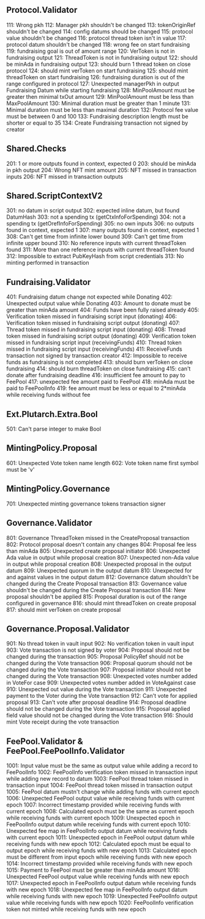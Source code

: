 ## Protocol.Validator
111: Wrong pkh
112: Manager pkh shouldn't be changed
113: tokenOriginRef shouldn't be changed
114: config datums should be changed
115: protocol value shouldn't be changed
116: protocol thread token isn't in value
117: protocol datum shouldn't be changed
118: wrong fee on start fundraising
119: fundraising goal is out of amount range
120: VerToken is not in fundraising output
121: ThreadToken is not in fundraising output
122: should be minAda in fundraising output
123: should burn 1 thread token on close protocol
124: should mint verToken on start fundraising
125: should mint threadToken on start fundraising
126: fundraising duration is out of the range configured in protocol
127: Unexpected managerPkh in output Fundraising Datum while starting fundraising
128: MinPoolAmount must be greater then minimal txOut amount
129: MinPoolAmount must be less than MaxPoolAmount
130: Minimal duration must be greater than 1 minute
131: Minimal duration must be less than maximal duration
132: Protocol fee value must be between 0 and 100 
133: Fundraising description length must be shorter or equal to 35
134: Create Fundraising transaction not signed by creator

## Shared.Checks
201: 1 or more outputs found in context, expected 0
203: should be minAda in pkh output
204: Wrong NFT mint amount
205: NFT missed in transaction inputs
206: NFT missed in transaction outputs

## Shared.ScriptContextV2
301: no datum in script output
302: expected inline datum, but found DatumHash
303: not a spending tx (getCtxInfoForSpending)
304: not a spending tx (getOrefInfoForSpending)
305: no own inputs
306: no outputs found in context, expected 1
307: many outputs found in context, expected 1
308: Can't get time from infinite lower bound
309: Can't get time from infinite upper bound
310: No reference inputs with current threadToken found
311: More than one reference inputs with current threadToken found
312: Impossible to extract PubKeyHash from script credentials
313: No minting performed in transaction

## Fundraising.Validator
401: Fundraising datum change not expected while Donating
402: Unexpected output value while Donating
403: Amount to donate must be greater than minAda amount
404: Funds have been fully raised already
405: Verification token missed in fundraising script input (donating)
406: Verification token missed in fundraising script output (donating)
407: Thread token missed in fundraising script input (donating)
408: Thread token missed in fundraising script output (donating)
409: Verification token missed in fundraising script input (receivingFunds)
410: Thread token missed in fundraising script input (receivingFunds)
411: ReceiveFunds transaction not signed by transaction creator
412: Impossible to receive funds as fundraising is not completed
413: should burn verToken on close fundraising
414: should burn threadToken on close fundraising
415: can't donate after fundraising deadline
416: insufficient fee amount to pay to FeePool
417: unexpected fee amount paid to FeePool
418: minAda must be paid to FeePoolInfo
419: fee amount must be less or equal to 2*minAda while receiving funds without fee


## Ext.Plutarch.Extra.Bool
501: Can't parse integer to make Bool

## MintingPolicy.Proposal
601: Unexpected Vote token name length
602: Vote token name first symbol must be 'v'

## MintingPolicy.Governance
701: Unexpected minting governance tokens transaction signer

## Governance.Validator
801: Governance ThreadToken missed in the CreateProposal transaction
802: Protocol proposal doesn't contain any changes
804: Proposal fee less than minAda
805: Unexpected create proposal initiator
806: Unexpected Ada value in output while proposal creation
807: Unexpected non-Ada value in output while proposal creation
808: Unexpected proposal in the output datum
809: Unexpected quorum in the output datum
810: Unexpected for and against values in tne output datum
812: Governance datum shouldn't be changed during the Create Proposal transaction
813: Governance value shouldn't be changed during the Create Proposal transaction
814: New proposal shouldn't be applied
815: Proposal duration is out of the range configured in governance
816: should mint threadToken on create proposal
817: should mint verToken on create proposal

## Governance.Proposal.Validator
901: No thread token in vault input
902: No verification token in vault input
903: Vote transaction is not signed by voter 
904: Proposal should not be changed during the transaction
905: Proposal PolicyRef should not be changed during the Vote transaction
906: Proposal quorum should not be changed during the Vote transaction
907: Proposal initiator should not be changed during the Vote transaction
908: Unexpected votes number added in VoteFor case
909: Unexpected votes number added in VoteAgainst case
910: Unexpected out value during the Vote transaction
911: Unexpected payment to the Voter during the Vote transaction
912: Can't vote for applied proposal
913: Can't vote after proposal deadline
914: Proposal deadline should not be changed during the Vote transaction
915: Proposal applied field value should not be changed during the Vote transaction
916: Should mint Vote receipt during the vote transaction

## FeePool.Validator & FeePool.FeePoolInfo.Validator
1001: Input value must be the same as output value while adding a record to FeePoolInfo
1002: FeePoolInfo verification token missed in transaction input while adding new record to datum
1003: FeePool thread token missed in transaction input
1004: FeePool thread token missed in transaction output
1005: FeePool datum mustn't change while adding funds with current epoch
1006: Unexpected FeePool output value while receiving funds with current epoch
1007: Incorrect timestamp provided while receiving funds with current epoch
1008: Calculated epoch must be the same as current epoch while receiving funds with current epoch
1009: Unexpected epoch in FeePoolInfo output datum while receiving funds with current epoch
1010: Unexpected fee map in FeePoolInfo output datum while receiving funds with current epoch
1011: Unexpected epoch in FeePool output datum while receiving funds with new epoch
1012: Calculated epoch must be equal to output epoch while receiving funds with new epoch
1013: Calculated epoch must be different from input epoch while receiving funds with new epoch
1014: Incorrect timestamp provided while receiving funds with new epoch
1015: Payment to FeePool must be greater than minAda amount
1016: Unexpected FeePool output value while receiving funds with new epoch
1017: Unexpected epoch in FeePoolInfo output datum while receiving funds with new epoch
1018: Unexpected fee map in FeePoolInfo output datum while receiving funds with new epoch
1019: Unexpected FeePoolInfo output value while receiving funds with new epoch
1020: FeePoolInfo verification token not minted while receiving funds with new epoch
